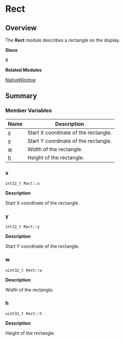 # Rect


## Overview

The **Rect** module describes a rectangle on the display.

**Since**

8

**Related Modules**

[NativeWindow](_native_window.md)


## Summary


### Member Variables

  | Name| Description| 
| -------- | -------- |
| [x](#x) | Start X coordinate of the rectangle.| 
| [y](#y) | Start Y coordinate of the rectangle.| 
| [w](#w) | Width of the rectangle.| 
| [h](#h) | Height of the rectangle.| 


### x

  
```
int32_t Rect::x
```

**Description**

Start X coordinate of the rectangle.


### y

  
```
int32_t Rect::y
```

**Description**

Start Y coordinate of the rectangle.


### w

  
```
uint32_t Rext::w
```

**Description**

Width of the rectangle.


### h

  
```
uint32_t Rect::h
```

**Description**

Height of the rectangle.
